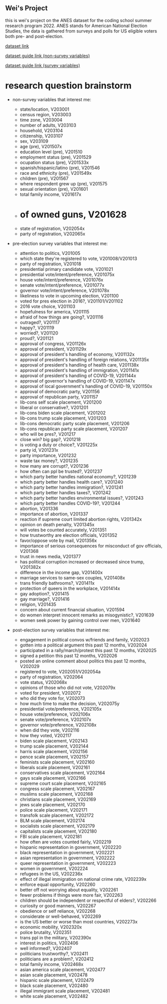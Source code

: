 ## Wei's Project

this is wei's project on the ANES dataset for the coding school summer research program 2022. ANES stands for American National Election Studies, the data is gathered from surveys and polls for US eligible voters both pre- and post-election.

[dataset link](https://electionstudies.org/data-center/2020-time-series-study/)

[dataset guide link (non-survey variables)](https://electionstudies.org/wp-content/uploads/2021/07/anes_timeseries_2020_methodology_userguidecodebook_20210719.pdf) 

[dataset guide link (survey variables)](https://electionstudies.org/wp-content/uploads/2022/02/anes_timeseries_2020_userguidecodebook_20220210.pdf) 

# research question brainstorm
* non-survey variables that interest me:
  + state/location, V203001
  + census region, V203003
  + time zone, V203004
  + number of adults, V203103
  + household, V203104
  + citizenship, V203107
  + sex, V203109
  + age (pre), V201507x
  + education level (pre), V201510
  + employment status (pre), V201529
  + ocupation status (pre), V201533x
  + spanish/hispanic/latino (pre), V201546
  + race and ethnicity (pre), V201549x
  + children (pre), V201567
  + where respondent grew up (pre), V201575
  + sexual orientation (pre), V201601
  + total family income, V201617x
  + # of owned guns, V201628
  + state of registration, V202054x
  + party of registration, V202065x
  
* pre-election survey variables that interest me:
  + attention to politics, V201005
  + which state they're registered to vote, V201008/V201013
  + party of registration, V201018
  + presidential primary candidate vote, V201021
  + presidential vote/intent/preference, V201075x
  + house vote/intent/preference, V201076x
  + senate vote/intent/preference, V201077x
  + governor vote/intent/preference, V201078x
  + likeliness to vote in upcoming election, V201100
  + voted for pres election in 2016?, V201101/V201102
  + 2016 vote choice, V201103
  + hopefulness for america, V201115
  + afraid of how things are going?, V201116
  + outraged?, V201117
  + happy?, V201119
  + worried?, V201120
  + proud?, V201121
  + approval of congress, V201126x
  + approval of president, V201129x
  + approval of president's handling of economy, V201132x
  + approval of president's handling of foreign relations, V201135x
  + approval of president's handling of health care, V201138x
  + approval of president's handling of immigration, V201141x
  + approval of president's handling of COVID-19, V201144x
  + approval of governor's handling of COVID-19, V201147x
  + approval of local government's handling of COVID-19, V201150x
  + approval of democratic party, V201156
  + approval of republican party, V201157
  + lib-cons self scale placement, V201200
  + liberal or conservative?, V201201
  + lib-cons biden scale placement, V201202
  + lib-cons trump scale placement, V201203
  + lib-cons democratic party scale placement, V201206
  + lib-cons republican party scale placement, V201207
  + who will be pres?, V201217
  + close win? big gap?, V201218
  + is voting a duty or choice?, V201225x
  + party id, V201231x
  + party importance, V201232
  + waste tax money?, V201235
  + how many are corrupt?, V201236
  + how often can ppl be trusted?, V201237
  + which party better handles national economy?, V201239
  + which party better handles health care?, V201240
  + which party better handles immigration?, V201241
  + which party better handles taxes?, V201242
  + which party better handles environmental issues?, V201243
  + which party better handles COVID-19?, V201244
  + abortion, V201336
  + importance of abortion, V201337
  + reaction if supreme court limited abortion rights, V201342x
  + opinion on death penalty, V201345x 
  + will votes be counted accurately, V201351
  + how trustworthy are election officials, V201352
  + favor/oppose vote by mail, V201356x
  + importance of serious consequences for misconduct of gov officials, V201368
  + trust in news media, V201377
  + has political corruption increased or decreased since trump, V201382x
  + difference in the income gap, V201400x
  + marriage services to same-sex couples, V201408x
  + trans friendly bathrooms?, V201411x
  + protection of queers in the workplace, V201414x
  + gay adoption?, V201415
  + gay marriage?, V201416
  + religion, V201435
  + concern about current financial situation, V201594
  + do women interpret innocent remarks as misogynistic?, V201639
  + women seek power by gaining control over men, V201640
  
* post-election survey variables that interest me:
  + engagement in political convos w/friends and family, V202023
  + gotten into a political argument this past 12 months, V202024
  + participated in a rally/march/protest this past 12 months, V202025
  + signed a petition this past 12 months, V202026
  + posted an online comment about politics this past 12 months, V202029
  + registered to vote, V202051/V202054a
  + party of registration, V202064
  + vote status, V202068x
  + opinions of those who did not vote, V202079x
  + voted for president, V202072
  + who did they vote for, V202073
  + how much time to make the decision, V202075y
  + presidential vote/preference, V202105x
  + house vote/preference, V202106x
  + senate vote/preference, V202107x
  + governor vote/preference, V202108x
  + when did they vote, V202116
  + how they voted, V202117
  + biden scale placement, V202143
  + trump scale placement, V202144
  + harris scale placement, V202156
  + pence scale placement, V202157
  + feminists scale placement, V202160
  + liberals scale placement, V202161
  + conservatives scale placement, V202164
  + gays scale placement, V202166
  + supreme court scale placement, V202165
  + congress scale placement, V202167
  + muslims scale placement, V202168
  + christians scale placement, V202169
  + jews scale placement, V202170
  + police scale placement, V202171
  + transfolk scale placement, V202172
  + BLM scale placement, V202174
  + socialists scale placement, V202179
  + capitalists scale placement, V202180
  + FBI scale placement, V202181
  + how often are votes counted fairly, V202219
  + hispanic representation in government, V202220
  + black representation in government, V202221
  + asian representation in government, V202222
  + queer representation in government, V202223
  + women in government, V202224
  + refugees in the US, V202236x
  + effect of illegal immigration on national crime rate, V202239x
  + enforce equal opportunity, V202260
  + better off not worrying about equality, V202261
  + fewer problems if things were more fair, V202263
  + children should be independent or respectful of elders?, V202266
  + curiosity or good manners, V202267
  + obedience or self reliance, V202268
  + considerate or well-behaved, V202269
  + is the US better or worse than most countries, V202273x
  + economic mobility, V202320x
  + police brutality, V202351
  + trans ppl in the military, V202390x
  + interest in politics, V202406
  + well informed?, V202407
  + politicians trustworthy?, V202411
  + politicians are a problem?, V202412
  + total family income, V202468x
  + asian america scale placement, V202477
  + asian scale placement, V202478
  + hispanic scale placement, V202479
  + black scale placement, V202480
  + illegal immigrant scale placement, V202481
  + white scale placement, V202482
  
  
  